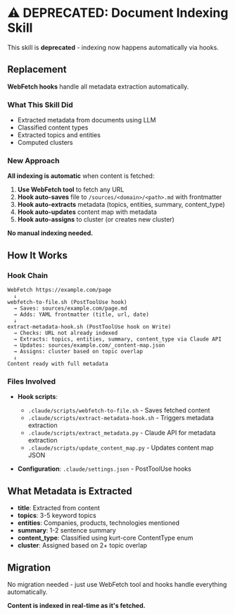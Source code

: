 # ⚠️ DEPRECATED: Document Indexing Skill

This skill is **deprecated** - indexing now happens automatically via hooks.

## Replacement

**WebFetch hooks** handle all metadata extraction automatically.

### What This Skill Did

- Extracted metadata from documents using LLM
- Classified content types
- Extracted topics and entities
- Computed clusters

### New Approach

**All indexing is automatic** when content is fetched:

1. **Use WebFetch tool** to fetch any URL
2. **Hook auto-saves** file to `/sources/<domain>/<path>.md` with frontmatter
3. **Hook auto-extracts** metadata (topics, entities, summary, content_type)
4. **Hook auto-updates** content map with metadata
5. **Hook auto-assigns** to cluster (or creates new cluster)

**No manual indexing needed.**

## How It Works

### Hook Chain

```
WebFetch https://example.com/page
  ↓
webfetch-to-file.sh (PostToolUse hook)
  → Saves: sources/example.com/page.md
  → Adds: YAML frontmatter (title, url, date)
  ↓
extract-metadata-hook.sh (PostToolUse hook on Write)
  → Checks: URL not already indexed
  → Extracts: topics, entities, summary, content_type via Claude API
  → Updates: sources/example.com/_content-map.json
  → Assigns: cluster based on topic overlap
  ↓
Content ready with full metadata
```

### Files Involved

- **Hook scripts**:
  - `.claude/scripts/webfetch-to-file.sh` - Saves fetched content
  - `.claude/scripts/extract-metadata-hook.sh` - Triggers metadata extraction
  - `.claude/scripts/extract_metadata.py` - Claude API for metadata extraction
  - `.claude/scripts/update_content_map.py` - Updates content map JSON

- **Configuration**: `.claude/settings.json` - PostToolUse hooks

## What Metadata is Extracted

- **title**: Extracted from content
- **topics**: 3-5 keyword topics
- **entities**: Companies, products, technologies mentioned
- **summary**: 1-2 sentence summary
- **content_type**: Classified using kurt-core ContentType enum
- **cluster**: Assigned based on 2+ topic overlap

## Migration

No migration needed - just use WebFetch tool and hooks handle everything automatically.

**Content is indexed in real-time as it's fetched.**
